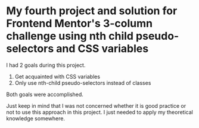 # My fourth project and solution for Frontend Mentor's 3-column challenge using nth child pseudo-selectors and CSS variables

I had 2 goals during this project.

1. Get acquainted with CSS variables
2. Only use nth-child pseudo-selectors instead of classes

Both goals were accomplished.

Just keep in mind that I was not concerned whether it is good practice or not to use this approach in this project. I just needed to apply my theoretical knowledge somewhere.

